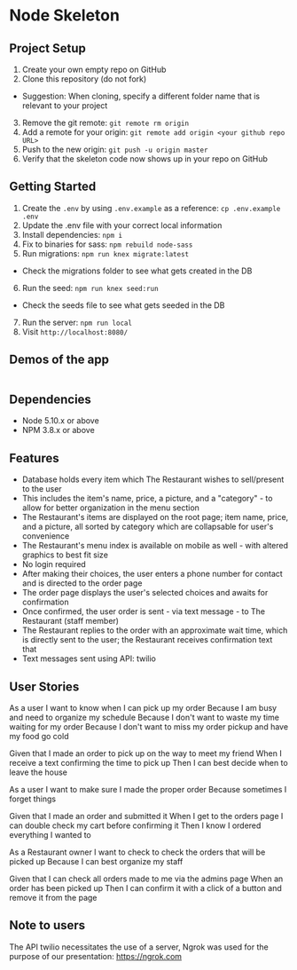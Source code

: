 # Node Skeleton

## Project Setup

1. Create your own empty repo on GitHub
2. Clone this repository (do not fork)
  - Suggestion: When cloning, specify a different folder name that is relevant to your project
3. Remove the git remote: `git remote rm origin`
4. Add a remote for your origin: `git remote add origin <your github repo URL>`
5. Push to the new origin: `git push -u origin master`
6. Verify that the skeleton code now shows up in your repo on GitHub

## Getting Started

1. Create the `.env` by using `.env.example` as a reference: `cp .env.example .env`
2. Update the .env file with your correct local information
3. Install dependencies: `npm i`
4. Fix to binaries for sass: `npm rebuild node-sass`
5. Run migrations: `npm run knex migrate:latest`
  - Check the migrations folder to see what gets created in the DB
6. Run the seed: `npm run knex seed:run`
  - Check the seeds file to see what gets seeded in the DB
7. Run the server: `npm run local`
8. Visit `http://localhost:8080/`

## Demos of the app

![]()

## Dependencies

- Node 5.10.x or above
- NPM 3.8.x or above

## Features

- Database holds every item which The Restaurant wishes to sell/present to the user
- This includes the item's name, price, a picture, and a "category" - to allow for better organization in the menu section
- The Restaurant's items are displayed on the root page; item name, price, and a picture, all sorted by category which are collapsable for user's convenience 
- The Restaurant's menu index is available on mobile as well - with altered graphics to best fit size
- No login required
- After making their choices, the user enters a phone number for contact and is directed to the order page
- The order page displays the user's selected choices and awaits for confirmation
- Once confirmed, the user order is sent - via text message - to The Restaurant (staff member)
- The Restaurant replies to the order with an approximate wait time, which is directly sent to the user; the Restaurant receives confirmation text that
- Text messages sent using API: twilio


## User Stories

As a user
I want to know when I can pick up my order
Because I am busy and need to organize my schedule
Because I don't want to waste my time waiting for my order
Because I don't want to miss my order pickup and have my food go cold

Given that I made an order to pick up on the way to meet my friend
When I receive a text confirming the time to pick up
Then I can best decide when to leave the house


As a user
I want to make sure I made the proper order
Because sometimes I forget things

Given that I made an order and submitted it
When I get to the orders page I can double check my cart before confirming it
Then I know I ordered everything I wanted to


As a Restaurant owner
I want to check to check the orders that will be picked up
Because I can best organize my staff

Given that I can check all orders made to me via the admins page
When an order has been picked up
Then I can confirm it with a click of a button and remove it from the page

## Note to users

The API twilio necessitates the use of a server, Ngrok was used for the purpose of our presentation:
https://ngrok.com